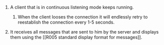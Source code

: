 1. A client that is in continuous listening mode keeps running.
	1. When the client looses the connection it will endlessly retry to reestablish the connection every 1-5 seconds.
   
2. It receives all messages that are sent to him by the server and displays them using the [[R005 standard display format for messages]].


